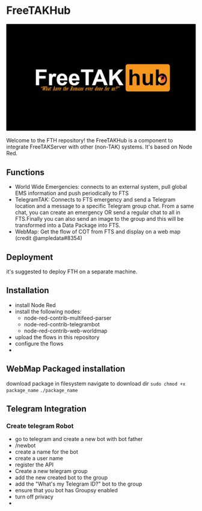 # FreeTAKHub
![OFFICIAL logo of  FTH to annoy the censors and hopefully spark some sort of controversy ](FTHLOGO2.png)

Welcome to the FTH repository!
the FreeTAKHub is a component to integrate FreeTAKServer with other (non-TAK) systems. It's based on Node Red.

## Functions
* World Wide Emergencies: connects to an external system, pull global EMS information and push periodically to FTS
*  TelegramTAK: Connects to FTS emergency and send a Telegram location and a message to a specific Telegram group chat. From a  same chat, you can create  an emergency OR send a regular chat to all in FTS.Finally you can also send an image to the group and this will be transformed into a Data Package into FTS.
*  WebMap: Get the flow of COT from FTS and display on a web map (credit @ampledata#8354) 

## Deployment
it's suggested to deploy FTH on a separate machine.

## Installation
* install Node Red
* install the following nodes: 
  * node-red-contrib-multifeed-parser
  *  node-red-contrib-telegrambot
  *  node-red-contrib-web-worldmap
* upload the flows in this repository
* configure the flows
* 
## WebMap Packaged installation
download package in filesystem
navigate to download dir
```sudo chmod +x package_name```
```./package_name```

## Telegram Integration

### Create telegram Robot
* go to telegram and create a new bot with bot father
* /newbot
* create a name for the bot
* create a user name
* register the API
* Create a new telegram group
* add the new created bot to the group
* add the "What's my Telegram ID?" bot to the group
* ensure that you bot has Groupsy enabled
* turn off privacy
* 
